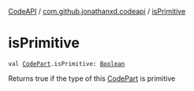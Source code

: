 [CodeAPI](../index.md) / [com.github.jonathanxd.codeapi](index.md) / [isPrimitive](.)

# isPrimitive

`val `[`CodePart`](-code-part/index.md)`.isPrimitive: `[`Boolean`](https://kotlinlang.org/api/latest/jvm/stdlib/kotlin/-boolean/index.html)

Returns true if the type of this [CodePart](-code-part/index.md) is primitive

